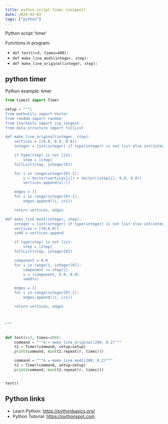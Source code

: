 ```yaml
---
title: python script timer (snippet)
date: 2020-03-03
tags: ["python"]
---
```

Python script 'timer'

Functions in program: 
* `def test(r=3, times=400):`
* `def make_line_mod1(integer, step):`
* `def make_line_original(integer, step):`

## python timer

Python example: timer

```python
from timeit import Timer

setup = """\
from mathutils import Vector
from random import random
from itertools import zip_longest
from data_structure import fullList

def make_line_original(integer, step):
    vertices = [(0.0, 0.0, 0.0)]
    integer = [int(integer) if type(integer) is not list else int(integer[0])]

    if type(step) is not list:
        step = [step]
    fullList(step, integer[0])

    for i in range(integer[0]-1):
        v = Vector(vertices[i]) + Vector((step[i], 0.0, 0.0))
        vertices.append(v[:])

    edges = []
    for i in range(integer[0]-1):
        edges.append((i, i+1))

    return vertices, edges

def make_line_mod1(integer, step):
    integer = [int(integer) if type(integer) is not list else int(integer[0])]
    vertices = [(0,0,0)]
    vadd = vertices.append

    if type(step) is not list:
        step = [step]
    fullList(step, integer[0])

    component = 0.0
    for i in range(1, integer[0]):
        component += step[i]
        v = (component, 0.0, 0.0)
        vadd(v)

    edges = []
    for i in range(integer[0]-1):
        edges.append((i, i+1))

    return vertices, edges



"""


def test(r=3, times=400):
    command = """m = make_line_original(200, 0.2)"""
    t2 = Timer(command, setup=setup)
    print(command, min(t2.repeat(r, times)))

    command = """m = make_line_mod1(200, 0.2)"""
    t2 = Timer(command, setup=setup)
    print(command, min(t2.repeat(r, times)))


test()

```

## Python links

- Learn Python: https://pythonbasics.org/
- Python Tutorial: https://pythonspot.com

